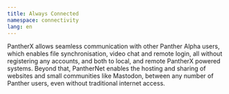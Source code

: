 ```yaml
---
title: Always Connected
namespace: connectivity
lang: en
---
```


PantherX allows seamless communication with other Panther Alpha users, which enables file synchronisation, video chat and remote login, all without registering any accounts, and both to local, and remote PantherX powered systems. Beyond that, PantherNet enables the hosting and sharing of websites and small communities like Mastodon, between any number of Panther users, even without traditional internet access.